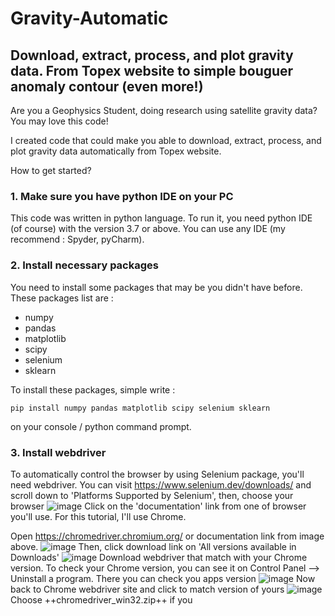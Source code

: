 # Gravity-Automatic
## Download, extract, process, and plot gravity data. From Topex website to simple bouguer anomaly contour (even more!)
Are you a Geophysics Student, doing research using satellite gravity data?
You may love this code!

I created code that could make you able to download, extract, process, and plot gravity data automatically from Topex website.

How to get started?

### 1. Make sure you have python IDE on your PC
This code was written in python language. To run it, you need python IDE (of course) with the version 3.7 or above. You can use any IDE (my recommend : Spyder, pyCharm).

### 2. Install necessary packages
You need to install some packages that may be you didn't have before. These packages list are :
- numpy
- pandas
- matplotlib
- scipy
- selenium
- sklearn

To install these packages, simple write :
```
pip install numpy pandas matplotlib scipy selenium sklearn
```
on your console / python command prompt.

### 3. Install webdriver
To automatically control the browser by using Selenium package, you'll need webdriver.
You can visit https://www.selenium.dev/downloads/ and scroll down to 'Platforms Supported by Selenium', then, choose your browser
![image](https://user-images.githubusercontent.com/85453675/135839875-d1e61e4c-d445-45fc-b008-ea401b0a3704.png)
Click on the 'documentation' link from one of browser you'll use. For this tutorial, I'll use Chrome.

Open https://chromedriver.chromium.org/ or documentation link from image above.
![image](https://user-images.githubusercontent.com/85453675/135840343-1de3c615-a86c-498d-a1e0-edd4e81f8c84.png)
Then, click download link on 'All versions available in Downloads'
![image](https://user-images.githubusercontent.com/85453675/135840490-9e7321da-a766-4a0d-8b27-c0f891ed8cc4.png)
Download webdriver that match with your Chrome version. To check your Chrome version, you can see it on Control Panel --> Uninstall a program.
There you can check you apps version
![image](https://user-images.githubusercontent.com/85453675/135841249-8e56ade9-3692-4352-8d83-c760a3be7a9f.png)
Now back to Chrome webdriver site and click to match version of yours
![image](https://user-images.githubusercontent.com/85453675/135841482-5149221f-ca64-40f3-ae92-7366675db364.png)
Choose ++chromedriver_win32.zip++ if you 
